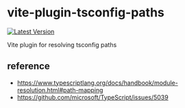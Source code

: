 # vite-plugin-tsconfig-paths

[npm:latest]: https://www.npmjs.com/package/vite-plugin-tsconfig-paths/v/latest
[npm:latest:badge]: https://img.shields.io/npm/v/vite-plugin-tsconfig-paths/latest?style=flat-square

[![Latest Version][npm:latest:badge]][npm:latest]

Vite plugin for resolving tsconfig paths

## reference

- https://www.typescriptlang.org/docs/handbook/module-resolution.html#path-mapping
- https://github.com/microsoft/TypeScript/issues/5039
